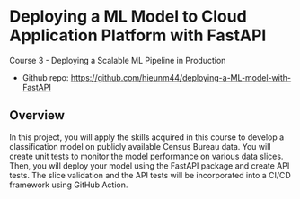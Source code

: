 # Deploying a ML Model to Cloud Application Platform with FastAPI
Course 3 - Deploying a Scalable ML Pipeline in Production
* Github repo: https://github.com/hieunm44/deploying-a-ML-model-with-FastAPI

## Overview
In this project, you will apply the skills acquired in this course to develop a classification model on publicly available Census Bureau data. You will create unit tests to monitor the model performance on various data slices. Then, you will deploy your model using the FastAPI package and create API tests. The slice validation and the API tests will be incorporated into a CI/CD framework using GitHub Action.